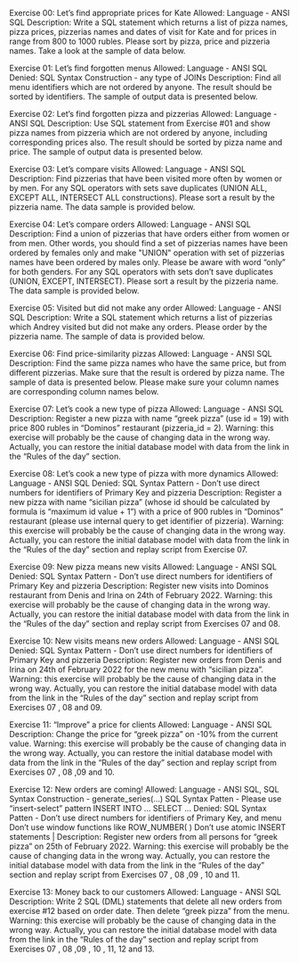 Exercise 00: Let’s find appropriate prices for Kate
Allowed: Language - ANSI SQL
Description: Write a SQL statement which returns a list of pizza names, pizza prices, pizzerias names and dates of visit for Kate and for prices in range from 800 to 1000 rubles. Please sort by pizza, price and pizzeria names. Take a look at the sample of data below.

Exercise 01: Let’s find forgotten menus
Allowed: Language - ANSI SQL
Denied: SQL Syntax Construction - any type of JOINs
Description: Find all menu identifiers which are not ordered by anyone. The result should be sorted by identifiers. The sample of output data is presented below.

Exercise 02: Let’s find forgotten pizza and pizzerias
Allowed: Language - ANSI SQL
Description: Use SQL statement from Exercise #01 and show pizza names from pizzeria which are not ordered by anyone, including corresponding prices also. The result should be sorted by pizza name and price. The sample of output data is presented below.

Exercise 03: Let’s compare visits
Allowed: Language - ANSI SQL
Description: Find pizzerias that have been visited more often by women or by men. For any SQL operators with sets save duplicates (UNION ALL, EXCEPT ALL, INTERSECT ALL constructions). Please sort a result by the pizzeria name. The data sample is provided below.

Exercise 04: Let’s compare orders
Allowed: Language - ANSI SQL
Description: Find a union of pizzerias that have orders either from women or from men. Other words, you should find a set of pizzerias names have been ordered by females only and make "UNION" operation with set of pizzerias names have been ordered by males only. Please be aware with word “only” for both genders. For any SQL operators with sets don’t save duplicates (UNION, EXCEPT, INTERSECT). Please sort a result by the pizzeria name. The data sample is provided below.

Exercise 05: Visited but did not make any order
Allowed: Language - ANSI SQL
Description: Write a SQL statement which returns a list of pizzerias which Andrey visited but did not make any orders. Please order by the pizzeria name. The sample of data is provided below.

Exercise 06: Find price-similarity pizzas
Allowed: Language - ANSI SQL
Description: Find the same pizza names who have the same price, but from different pizzerias. Make sure that the result is ordered by pizza name. The sample of data is presented below. Please make sure your column names are corresponding column names below.

Exercise 07: Let’s cook a new type of pizza
Allowed: Language - ANSI SQL
Description: Register a new pizza with name “greek pizza” (use id = 19) with price 800 rubles in “Dominos” restaurant (pizzeria\_id = 2). Warning: this exercise will probably be the cause of changing data in the wrong way. Actually, you can restore the initial database model with data from the link in the “Rules of the day” section.

Exercise 08: Let’s cook a new type of pizza with more dynamics
Allowed: Language - ANSI SQL
Denied: SQL Syntax Pattern - Don’t use direct numbers for identifiers of Primary Key and pizzeria
Description: Register a new pizza with name “sicilian pizza” (whose id should be calculated by formula is “maximum id value + 1”) with a price of 900 rubles in “Dominos” restaurant (please use internal query to get identifier of pizzeria). Warning: this exercise will probably be the cause of changing data in the wrong way. Actually, you can restore the initial database model with data from the link in the “Rules of the day” section and replay script from Exercise 07.

Exercise 09: New pizza means new visits
Allowed: Language - ANSI SQL
Denied: SQL Syntax Pattern - Don’t use direct numbers for identifiers of Primary Key and pizzeria
Description: Register new visits into Dominos restaurant from Denis and Irina on 24th of February 2022. Warning: this exercise will probably be the cause of changing data in the wrong way. Actually, you can restore the initial database model with data from the link in the “Rules of the day” section and replay script from Exercises 07 and 08.

Exercise 10: New visits means new orders
Allowed: Language - ANSI SQL
Denied: SQL Syntax Pattern - Don’t use direct numbers for identifiers of Primary Key and pizzeria
Description: Register new orders from Denis and Irina on 24th of February 2022 for the new menu with “sicilian pizza”. Warning: this exercise will probably be the cause of changing data in the wrong way. Actually, you can restore the initial database model with data from the link in the “Rules of the day” section and replay script from Exercises 07 , 08 and 09.

Exercise 11: “Improve” a price for clients
Allowed: Language - ANSI SQL
Description: Change the price for “greek pizza” on -10% from the current value. Warning: this exercise will probably be the cause of changing data in the wrong way. Actually, you can restore the initial database model with data from the link in the “Rules of the day” section and replay script from Exercises 07 , 08 ,09 and 10.

Exercise 12: New orders are coming!
Allowed: Language - ANSI SQL, SQL Syntax Construction - generate\_series(...)
SQL Syntax Patten - Please use “insert-select” pattern
INSERT INTO ... SELECT ...
Denied: SQL Syntax Patten - Don’t use direct numbers for identifiers of Primary Key, and menu
Don’t use window functions like ROW\_NUMBER( )
Don’t use atomic INSERT statements |
Description: Register new orders from all persons for “greek pizza” on 25th of February 2022. Warning: this exercise will probably be the cause of changing data in the wrong way. Actually, you can restore the initial database model with data from the link in the “Rules of the day” section and replay script from Exercises 07 , 08 ,09 , 10 and 11.

Exercise 13: Money back to our customers
Allowed: Language - ANSI SQL
Description: Write 2 SQL (DML) statements that delete all new orders from exercise #12 based on order date. Then delete “greek pizza” from the menu. Warning: this exercise will probably be the cause of changing data in the wrong way. Actually, you can restore the initial database model with data from the link in the “Rules of the day” section and replay script from Exercises 07 , 08 ,09 , 10 , 11, 12 and 13.